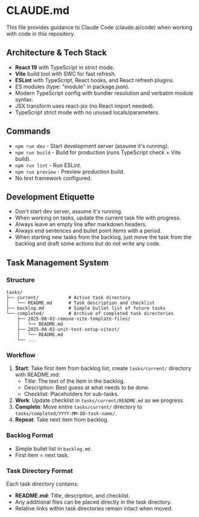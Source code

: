# CLAUDE.md

This file provides guidance to Claude Code (claude.ai/code) when working with code in this repository.

## Architecture & Tech Stack

- **React 19** with TypeScript in strict mode.
- **Vite** build tool with SWC for fast refresh.
- **ESLint** with TypeScript, React hooks, and React refresh plugins.
- ES modules (type: "module" in package.json).
- Modern TypeScript config with bundler resolution and verbatim module syntax.
- JSX transform uses react-jsx (no React import needed).
- TypeScript strict mode with no unused locals/parameters.

## Commands

- `npm run dev` - Start development server (assume it's running).
- `npm run build` - Build for production (runs TypeScript check + Vite build).
- `npm run lint` - Run ESLint.
- `npm run preview` - Preview production build.
- No test framework configured.

## Development Etiquette

- Don't start dev server, assume it's running.
- When working on tasks, update the current task file with progress.
- Always leave an empty line after markdown headers.
- Always end sentences and bullet point items with a period.
- When starting new tasks from the backlog, just move the task from the backlog and draft some actions but do not write any code.

## Task Management System

### Structure

```text
tasks/
├── current/           # Active task directory
│   └── README.md      # Task description and checklist
├── backlog.md         # Simple bullet list of future tasks
└── completed/         # Archive of completed task directories
    ├── 2025-08-02-remove-vite-template-files/
    │   └── README.md
    ├── 2025-08-02-unit-test-setup-vitest/
    │   └── README.md
    └── ...
```

### Workflow

1. **Start**: Take first item from backlog list, create `tasks/current/` directory with README.md:
   - Title: The text of the item in the backlog.
   - Description: Best guess at what needs to be done.
   - Checklist: Placeholders for sub-tasks.
2. **Work**: Update checklist in `tasks/current/README.md` as we progress.
3. **Complete**: Move entire `tasks/current/` directory to `tasks/completed/YYYY-MM-DD-task-name/`.
4. **Repeat**: Take next item from backlog.

### Backlog Format

- Simple bullet list in `backlog.md`.
- First item = next task.

### Task Directory Format

Each task directory contains:

- **README.md**: Title, description, and checklist.
- Any additional files can be placed directly in the task directory.
- Relative links within task directories remain intact when moved.